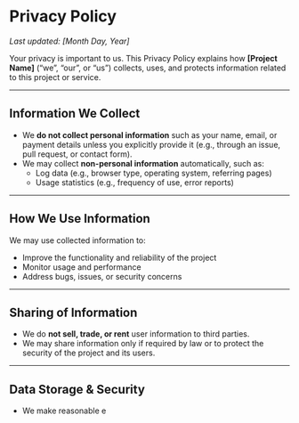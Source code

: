 # Privacy Policy

_Last updated: [Month Day, Year]_

Your privacy is important to us. This Privacy Policy explains how **[Project Name]** (“we”, “our”, or “us”) collects, uses, and protects information related to this project or service.

---

## Information We Collect
- We **do not collect personal information** such as your name, email, or payment details unless you explicitly provide it (e.g., through an issue, pull request, or contact form).
- We may collect **non-personal information** automatically, such as:
  - Log data (e.g., browser type, operating system, referring pages)
  - Usage statistics (e.g., frequency of use, error reports)

---

## How We Use Information
We may use collected information to:
- Improve the functionality and reliability of the project
- Monitor usage and performance
- Address bugs, issues, or security concerns

---

## Sharing of Information
- We do **not sell, trade, or rent** user information to third parties.
- We may share information only if required by law or to protect the security of the project and its users.

---

## Data Storage & Security
- We make reasonable e
